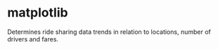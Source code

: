 # matplotlib
Determines ride sharing data trends in relation to locations, number of drivers and fares.
